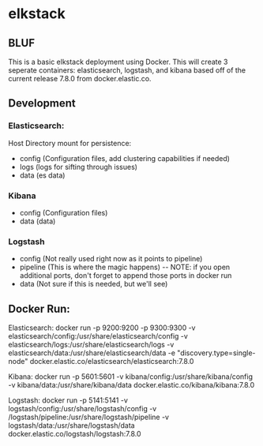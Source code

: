 # elkstack
## BLUF
This is a basic elkstack deployment using Docker.  This will create 3 seperate containers: elasticsearch, logstash, and kibana based off of the current release 7.8.0 from docker.elastic.co.  

## Development
### Elasticsearch:
Host Directory mount for persistence:
- config (Configuration files, add clustering capabilities if needed)
- logs (logs for sifting through issues)
- data (es data)

### Kibana
- config (Configuration files)
- data (data)

### Logstash
- config (Not really used right now as it points to pipeline)
- pipeline (This is where the magic happens)
-- NOTE: if you open additional ports, don't forget to append those ports in docker run
- data (Not sure if this is needed, but we'll see)

## Docker Run:

Elasticsearch:
docker run -p 9200:9200 -p 9300:9300 -v elasticsearch/config:/usr/share/elasticsearch/config -v elasticsearch/logs:/usr/share/elasticsearch/logs -v elasticsearch/data:/usr/share/elasticsearch/data -e "discovery.type=single-node" docker.elastic.co/elasticsearch/elasticsearch:7.8.0

Kibana:
docker run -p 5601:5601 -v kibana/config:/usr/share/kibana/config -v kibana/data:/usr/share/kibana/data docker.elastic.co/kibana/kibana:7.8.0

Logstash:
docker run -p 5141:5141 -v logstash/config:/usr/share/logstash/config -v /logstash/pipeline:/usr/share/logstash/pipeline -v logstash/data:/usr/share/logstash/data docker.elastic.co/logstash/logstash:7.8.0
